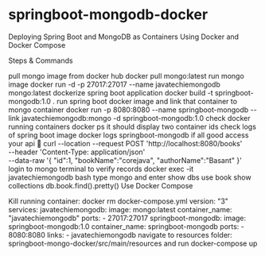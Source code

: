 # springboot-mongodb-docker

Deploying Spring Boot and MongoDB as Containers Using Docker and Docker Compose

Steps & Commands

 pull mongo image from docker hub docker pull mongo:latest
 run mongo image docker run -d -p 27017:27017 --name javatechiemongodb mongo:latest
 dockerize spring boot application docker build -t springboot-mongodb:1.0 .
 run spring boot docker image and link that container to mongo container docker run -p 8080:8080 --name springboot-mongodb --link javatechiemongodb:mongo -d springboot-mongodb:1.0
 check docker running containers docker ps it should display two container ids
 check logs of spring boot image docker logs springboot-mongodb
 if all good access your api 🎉
curl --location --request POST 'http://localhost:8080/books' \
--header 'Content-Type: application/json' \
--data-raw '{
    "id":1,
    "bookName":"corejava",
    "authorName":"Basant"
}'
 login to mongo terminal to verify records docker exec -it javatechiemongodb bash
type mongo and enter
show dbs
use book
show collections
db.book.find().pretty()
Use Docker Compose

 Kill running container:
docker rm <containerId>
docker-compose.yml
version: "3"
services:
  javatechiemongodb:
    image: mongo:latest
    container_name: "javatechiemongodb"
    ports:
      - 27017:27017
  springboot-mongodb:
    image: springboot-mongodb:1.0
    container_name: springboot-mongodb
    ports:
      - 8080:8080
    links:
      - javatechiemongodb
 navigate to resources folder:
springboot-mongo-docker/src/main/resources and run docker-compose up

